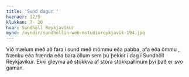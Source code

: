 ```yaml
---
title: 'Sund dagur '
hvenaer: 12/5
klukkan: 7- 20
hvar: Sundhöll Reykjavíkur
mynd: /myndir/sundhollin-web-mstudioreykjavik-194.jpg
---
```

Við mælum með að fara í sund með mömmu eða pabba, afa eða  ömmu , frænku eða frænda eða bara öllum sem þú þekkir í dag í Sundhöll Reykjavíkur. Ekki gleyma að stökkva af stóra stökkpallinum því það er svo gaman.
